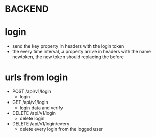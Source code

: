 # BACKEND

# login

- send the key property in headers with the login token
- the every time interval, a property arrive in headers with the name newtoken, the new token should replacing the before

# urls from login

- POST /api/v1/login
  - login
- GET /api/v1/login
  - login data and verify
- DELETE /api/v1/login
  - delete login
- DELETE /api/v1/login/every
  - delete every login from the logged user